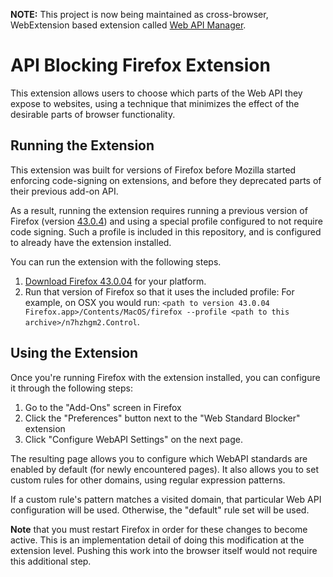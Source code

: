 **NOTE:** This project is now being maintained as cross-browser, WebExtension
based extension called [Web API Manager](https://github.com/snyderp/web-api-manager).

API Blocking Firefox Extension
===

This extension allows users to choose which parts of the Web API they expose
to websites, using a technique that minimizes the effect of the desirable
parts of browser functionality.

Running the Extension
---
This extension was built for versions of Firefox before Mozilla started
enforcing code-signing on extensions, and before they deprecated parts of their
previous add-on API.

As a result, running the extension requires running a previous version of
Firefox (version [43.0.4](https://ftp.mozilla.org/pub/firefox/releases/43.0.4/))
and using a special profile configured to not require code signing.  Such a
profile is included in this repository, and is configured to already have
the extension installed.

You can run the extension with the following steps.
1. [Download Firefox 43.0.04](https://ftp.mozilla.org/pub/firefox/releases/43.0.4/)
   for your platform.
2. Run that version of Firefox so that it uses the included profile:
   For example, on OSX you would run:
   `<path to version 43.0.04 Firefox.app>/Contents/MacOS/firefox --profile <path to this archive>/n7hzhgm2.Control`.


Using the Extension
---
Once you're running Firefox with the extension installed, you can configure
it through the following steps:

1. Go to the "Add-Ons" screen in Firefox
2. Click the "Preferences" button next to the "Web Standard Blocker" extension
3. Click "Configure WebAPI Settings" on the next page.

The resulting page allows you to configure which WebAPI standards are enabled
by default (for newly encountered pages).  It also allows you to set
custom rules for other domains, using regular expression patterns.

If a custom rule's pattern matches a visited domain, that particular Web API
configuration will be used.  Otherwise, the "default" rule set will be used.

**Note** that you must restart Firefox in order for these changes to become
active.  This is an implementation detail of doing this modification at the
extension level.  Pushing this work into the browser itself would not
require this additional step.
